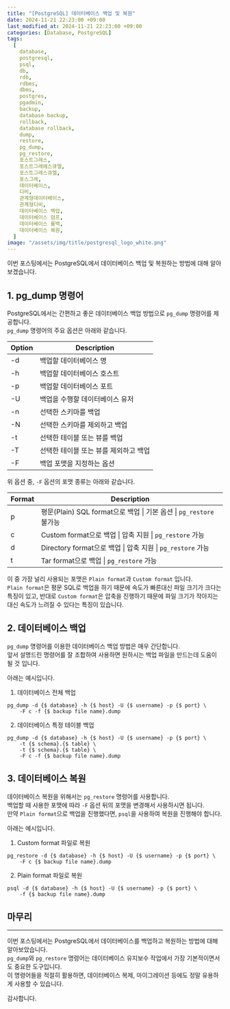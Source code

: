```yaml
---
title: "[PostgreSQL] 데이터베이스 백업 및 복원"
date: 2024-11-21 22:23:00 +09:00
last_modified_at: 2024-11-21 22:23:00 +09:00
categories: [Database, PostgreSQL]
tags:
  [
    database,
    postgresql,
    psql,
    db,
    rdb,
    rdbms,
    dbms,
    postgres,
    pgadmin,
    backup,
    database backup,
    rollback,
    database rollback,
    dump,
    restore,
    pg_dump,
    pg_restore,
    포스트그레스,
    포스트그레에스큐엘,
    포스트그레스큐엘,
    포스그레,
    데이터베이스,
    디비,
    관계형데이터베이스,
    관계형디비,
    데이터베이스 백업,
    데이터베이스 덤프,
    데이터베이스 롤백,
    데이터베이스 복원,
  ]
image: "/assets/img/title/postgresql_logo_white.png"
---
```


이번 포스팅에서는 PostgreSQL에서 데이터베이스 백업 및 복원하는 방법에 대해 알아보겠습니다.  

## 1. pg_dump 명령어
PostgreSQL에서는 간편하고 좋은 데이터베이스 백업 방법으로 `pg_dump` 명령어를 제공합니다.  
`pg_dump` 명령어의 주요 옵션은 아래와 같습니다.  

|Option|Description|
|------|------|
|-d|백업할 데이터베이스 명|
|-h|백업할 데이터베이스 호스트|
|-p|백업할 데이터베이스 포트|
|-U|백업을 수행할 데이터베이스 유저|
|-n|선택한 스키마를 백업|
|-N|선택한 스키마를 제외하고 백업|
|-t|선택한 테이블 또는 뷰를 백업|
|-T|선택한 테이블 또는 뷰를 제외하고 백업|
|-F|백업 포맷을 지정하는 옵션|

위 옵션 중, `-F` 옵션의 포맷 종류는 아래와 같습니다.  

|Format|Description|
|------|------|
|p|평문(Plain) SQL format으로 백업 \| 기본 옵션 \| `pg_restore` 불가능|
|c|Custom format으로 백업 \| 압축 지원 \| `pg_restore` 가능|
|d|Directory format으로 백업 \| 압축 지원 \| `pg_restore` 가능|
|t|Tar format으로 백업 \| `pg_restore` 가능|

이 중 가장 널리 사용되는 포맷은 `Plain format`과 `Custom format` 입니다.  
`Plain format`은 평문 SQL로 백업을 하기 때문에 속도가 빠른대신 파일 크기가 크다는 특징이 있고, 반대로 `Custom format`은 압축을 진행하기 때문에 파일 크기가 작아지는 대신 속도가 느려질 수 있다는 특징이 있습니다.  

## 2. 데이터베이스 백업
`pg_dump` 명령어를 이용한 데이터베이스 백업 방법은 매우 간단합니다.  
앞서 설명드린 명령어를 잘 조합하여 사용하면 원하시는 백업 파일을 만드는데 도움이 될 것 입니다.  

아래는 예시입니다.  

1. 데이터베이스 전체 백업
```shell
pg_dump -d {$ database} -h {$ host} -U {$ username} -p {$ port} \
    -F c -f {$ backup file name}.dump
```

2. 데이터베이스 특정 테이블 백업
```shell
pg_dump -d {$ database} -h {$ host} -U {$ username} -p {$ port} \
    -t {$ schema}.{$ table} \
    -t {$ schema}.{$ table} \
    -F c -f {$ backup file name}.dump
```

## 3. 데이터베이스 복원
데이터베이스 복원을 위해서는 `pg_restore` 명령어를 사용합니다.  
백업할 때 사용한 포맷에 따라 `-F` 옵션 뒤의 포맷을 변경해서 사용하시면 됩니다.  
만약 `Plain format`으로 백업을 진행했다면, `psql`을 사용하여 복원을 진행해야 합니다.  

아래는 예시입니다.  

1. Custom format 파일로 복원
```shell
pg_restore -d {$ database} -h {$ host} -U {$ username} -p {$ port} \
    -F c {$ backup file name}.dump
```

2. Plain format 파일로 복원
```shell
psql -d {$ database} -h {$ host} -U {$ username} -p {$ port} \
    -f {$ backup file name}.dump
```

## 마무리
---
이번 포스팅에서는 PostgreSQL에서 데이터베이스를 백업하고 복원하는 방법에 대해 알아보았습니다.  
`pg_dump`와 `pg_restore` 명령어는 데이터베이스 유지보수 작업에서 가장 기본적이면서도 중요한 도구입니다.  
이 명령어들을 적절히 활용하면, 데이터베이스 복제, 마이그레이션 등에도 정말 유용하게 사용할 수 있습니다.  

감사합니다.  

